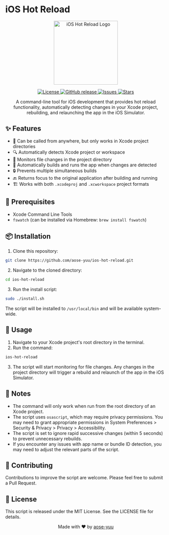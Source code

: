 # iOS Hot Reload

<p align="center">
  <img src="https://your-logo-url-here.png" alt="iOS Hot Reload Logo" width="200"/>
</p>

<p align="center">
  <a href="https://github.com/yourusername/ios-hot-reload/blob/main/LICENSE">
    <img src="https://img.shields.io/github/license/yourusername/ios-hot-reload" alt="License">
  </a>
  <a href="https://github.com/yourusername/ios-hot-reload/releases">
    <img src="https://img.shields.io/github/v/release/yourusername/ios-hot-reload" alt="GitHub release">
  </a>
  <a href="https://github.com/yourusername/ios-hot-reload/issues">
    <img src="https://img.shields.io/github/issues/yourusername/ios-hot-reload" alt="Issues">
  </a>
  <a href="https://github.com/yourusername/ios-hot-reload/stargazers">
    <img src="https://img.shields.io/github/stars/yourusername/ios-hot-reload" alt="Stars">
  </a>
</p>

<p align="center">
  A command-line tool for iOS development that provides hot reload functionality, automatically detecting changes in your Xcode project, rebuilding, and relaunching the app in the iOS Simulator.
</p>

## ✨ Features

- 🌟 Can be called from anywhere, but only works in Xcode project directories
- 🔍 Automatically detects Xcode project or workspace
- 👀 Monitors file changes in the project directory
- 🚀 Automatically builds and runs the app when changes are detected
- 🔒 Prevents multiple simultaneous builds
- 🔙 Returns focus to the original application after building and running
- 🏗️ Works with both `.xcodeproj` and `.xcworkspace` project formats

## 🔧 Prerequisites

- Xcode Command Line Tools
- `fswatch` (can be installed via Homebrew: `brew install fswatch`)

## 📦 Installation

1. Clone this repository:

```bash
git clone https://github.com/aose-yuu/ios-hot-reload.git
```

2. Navigate to the cloned directory:

```bash
cd ios-hot-reload
```

3. Run the install script:

```bash
sudo ./install.sh
```

The script will be installed to `/usr/local/bin` and will be available system-wide.

## 🚀 Usage

1. Navigate to your Xcode project's root directory in the terminal.
2. Run the command:

```bash
ios-hot-reload
```

3. The script will start monitoring for file changes. Any changes in the project directory will trigger a rebuild and relaunch of the app in the iOS Simulator.

## 📝 Notes

- The command will only work when run from the root directory of an Xcode project.
- The script uses `osascript`, which may require privacy permissions. You may need to grant appropriate permissions in System Preferences > Security & Privacy > Privacy > Accessibility.
- The script is set to ignore rapid successive changes (within 5 seconds) to prevent unnecessary rebuilds.
- If you encounter any issues with app name or bundle ID detection, you may need to adjust the relevant parts of the script.

## 🤝 Contributing

Contributions to improve the script are welcome. Please feel free to submit a Pull Request.

## 📄 License

This script is released under the MIT License. See the LICENSE file for details.

<p align="center">
Made with ❤️ by <a href="https://github.com/aose-yuu">aose-yuu</a>
</p>
